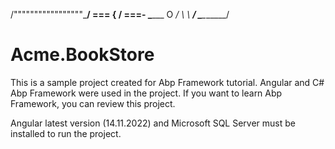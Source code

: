 /"""""""""""""""""\___/ ===
{                       /  ===-
\______ O           __/
 \    \         __/
  \____\_______/

# Acme.BookStore

This is a sample project created for Abp Framework tutorial.
Angular and C# Abp Framework were used in the project.
If you want to learn Abp Framework, you can review this project.

Angular latest version (14.11.2022) and Microsoft SQL Server must be installed to run the project.

